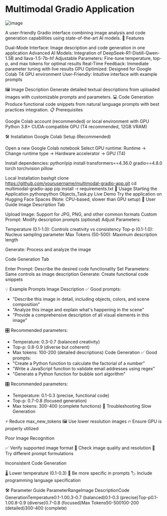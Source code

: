 # Multimodal Gradio Application

![image](https://github.com/user-attachments/assets/1d7ea183-c510-4d2b-bed7-7f378ee847fa)

A user-friendly Gradio interface combining image analysis and code generation capabilities using state-of-the-art AI models.
🚀 Features

Dual-Mode Interface: Image description and code generation in one application
Advanced AI Models: Integration of DeepSeek-R1-Distill-Qwen-1.5B and llava-1.5-7b-hf
Adjustable Parameters: Fine-tune temperature, top-p, and max tokens for optimal results
Real-Time Feedback: Immediate parameter tuning with live results
GPU Optimized: Designed for Google Colab T4 GPU environment
User-Friendly: Intuitive interface with example prompts

🖼️ Image Description
Generate detailed textual descriptions from uploaded images with customizable prompts and parameters.
💻 Code Generation
Produce functional code snippets from natural language prompts with best practices integration.
📋 Prerequisites

Google Colab account (recommended) or local environment with GPU
Python 3.8+
CUDA-compatible GPU (T4 recommended, 12GB VRAM)

🛠️ Installation
Google Colab Setup (Recommended)

Open a new Google Colab notebook
Select GPU runtime:
Runtime → Change runtime type → Hardware accelerator → GPU (T4)

Install dependencies:
python!pip install transformers==4.36.0 gradio==4.8.0 torch torchvision pillow


Local Installation
bashgit clone https://github.com/yourusername/multimodal-gradio-app.git
cd multimodal-gradio-app
pip install -r requirements.txt
🚀 Usage
Starting the Application
pythonpython Objects_Task.py
Live Demo
Try the application on Hugging Face Spaces
(Note: CPU-based, slower than GPU setup)
📖 User Guide
Image Description Tab

Upload Image: Support for JPG, PNG, and other common formats
Custom Prompt: Modify description prompts (optional)
Adjust Parameters:

Temperature (0.1-1.0): Controls creativity vs consistency
Top-p (0.1-1.0): Nucleus sampling parameter
Max Tokens (50-500): Maximum description length


Generate: Process and analyze the image

Code Generation Tab

Enter Prompt: Describe the desired code functionality
Set Parameters: Same controls as image description
Generate: Create functional code snippets

💡 Example Prompts
Image Description
✅ Good prompts:
- "Describe this image in detail, including objects, colors, and scene composition"
- "Analyze this image and explain what's happening in the scene"
- "Provide a comprehensive description of all visual elements in this image"

🎛️ Recommended parameters:
- Temperature: 0.3-0.7 (balanced creativity)
- Top-p: 0.8-0.9 (diverse but coherent)
- Max tokens: 100-200 (detailed descriptions)
Code Generation
✅ Good prompts:
- "Create a Python function to calculate the factorial of a number"
- "Write a JavaScript function to validate email addresses using regex"
- "Generate a Python function for bubble sort algorithm"

🎛️ Recommended parameters:
- Temperature: 0.1-0.3 (precise, functional code)
- Top-p: 0.7-0.8 (focused generation)
- Max tokens: 300-400 (complete functions)
🔧 Troubleshooting
Slow Generation

⚡ Reduce max_new_tokens
🖼️ Use lower resolution images
🔥 Ensure GPU is properly utilized

Poor Image Recognition

✅ Verify supported image format
📏 Check image quality and resolution
📝 Try different prompt formulations

Inconsistent Code Generation

🌡️ Lower temperature (0.1-0.3)
🎯 Be more specific in prompts
🏷️ Include programming language specification

🛠️ Parameter Guide
ParameterRangeImage DescriptionCode GenerationTemperature0.1-1.00.3-0.7 (balanced)0.1-0.3 (precise)Top-p0.1-1.00.8-0.9 (diverse)0.7-0.8 (focused)Max Tokens50-500100-200 (detailed)300-400 (complete)
